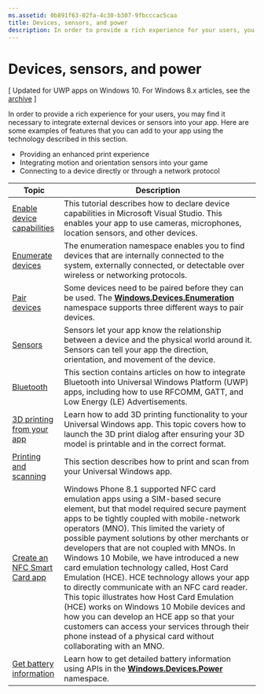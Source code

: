 ```yaml
---
ms.assetid: 0b891f63-02fa-4c30-b307-9fbcccac5caa
title: Devices, sensors, and power
description: In order to provide a rich experience for your users, you may find it necessary to integrate external devices or sensors into your app.
---
```

# Devices, sensors, and power

\[ Updated for UWP apps on Windows 10. For Windows 8.x articles, see the [archive](http://go.microsoft.com/fwlink/p/?linkid=619132) \]

In order to provide a rich experience for your users, you may find it necessary to integrate external devices or sensors into your app. Here are some examples of features that you can add to your app using the technology described in this section.

-   Providing an enhanced print experience
-   Integrating motion and orientation sensors into your game
-   Connecting to a device directly or through a network protocol

| Topic | Description |
|-------|-------------|
| [Enable device capabilities](enable-device-capabilities.md) | This tutorial describes how to declare device capabilities in Microsoft Visual Studio. This enables your app to use cameras, microphones, location sensors, and other devices. | 
| [Enumerate devices](enumerate-devices.md) | The enumeration namespace enables you to find devices that are internally connected to the system, externally connected, or detectable over wireless or networking protocols. |
| [Pair devices](pair-devices.md) | Some devices need to be paired before they can be used. The [<strong>Windows.Devices.Enumeration</strong>](https://msdn.microsoft.com/library/windows/apps/BR225459) namespace supports three different ways to pair devices. | 
| [Sensors](sensors.md) | Sensors let your app know the relationship between a device and the physical world around it. Sensors can tell your app the direction, orientation, and movement of the device. |
| [Bluetooth](bluetooth.md) | This section contains articles on how to integrate Bluetooth into Universal Windows Platform (UWP) apps, including how to use RFCOMM, GATT, and Low Energy (LE) Advertisements. | 
| [3D printing from your app](3d-printing.md) | Learn how to add 3D printing functionality to your Universal Windows app. This topic covers how to launch the 3D print dialog after ensuring your 3D model is printable and in the correct format. |
| [Printing and scanning](printing-and-scanning.md) | This section describes how to print and scan from your Universal Windows app. | 
| [Create an NFC Smart Card app](host-card-emulation.md) | Windows Phone 8.1 supported NFC card emulation apps using a SIM-based secure element, but that model required secure payment apps to be tightly coupled with mobile-network operators (MNO). This limited the variety of possible payment solutions by other merchants or developers that are not coupled with MNOs. In Windows 10 Mobile, we have introduced a new card emulation technology called, Host Card Emulation (HCE). HCE technology allows your app to directly communicate with an NFC card reader. This topic illustrates how Host Card Emulation (HCE) works on Windows 10 Mobile devices and how you can develop an HCE app so that your customers can access your services through their phone instead of a physical card without collaborating with an MNO. |
| [Get battery information](get-battery-info.md) | Learn how to get detailed battery information using APIs in the [<strong>Windows.Devices.Power</strong>](https://msdn.microsoft.com/library/windows/apps/Dn895017) namespace. |



<!--HONumber=May16_HO4-->



